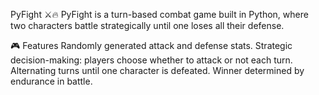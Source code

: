 PyFight ⚔️🔥
PyFight is a turn-based combat game built in Python, where two characters battle strategically until one loses all their defense.

🎮 Features
Randomly generated attack and defense stats.
Strategic decision-making: players choose whether to attack or not each turn.
Alternating turns until one character is defeated.
Winner determined by endurance in battle.
